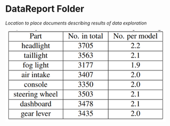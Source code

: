 # DataReport Folder
_Location to place documents describing results of data exploration_


![Interior Parts](https://github.com/StephanieRogers-ML/deep-learning_vehicle-dashboard/blob/master/Docs/Data_Dictionaries/parts.png)
